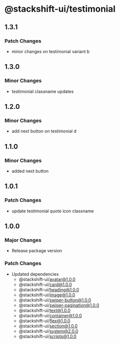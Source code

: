 # @stackshift-ui/testimonial

## 1.3.1

### Patch Changes

- minor changes on testimonial variant b

## 1.3.0

### Minor Changes

- testimonial classname updates

## 1.2.0

### Minor Changes

- add next button on testimonial d

## 1.1.0

### Minor Changes

- added next button

## 1.0.1

### Patch Changes

- update testimonial quote icon classname

## 1.0.0

### Major Changes

- Release package version

### Patch Changes

- Updated dependencies
  - @stackshift-ui/avatar@1.0.0
  - @stackshift-ui/card@1.0.0
  - @stackshift-ui/heading@1.0.0
  - @stackshift-ui/image@1.0.0
  - @stackshift-ui/swiper-button@1.0.0
  - @stackshift-ui/swiper-pagination@1.0.0
  - @stackshift-ui/text@1.0.0
  - @stackshift-ui/container@1.0.0
  - @stackshift-ui/flex@1.0.0
  - @stackshift-ui/section@1.0.0
  - @stackshift-ui/system@2.0.0
  - @stackshift-ui/scripts@1.0.0
